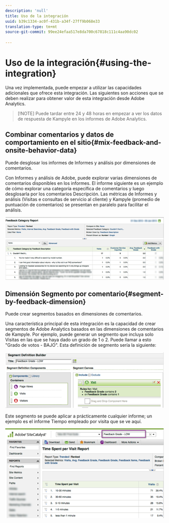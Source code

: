 ```yaml
---
description: 'null'
title: Uso de la integración
uuid: b39c1334-ac0f-431b-a34f-27ff9b068e33
translation-type: tm+mt
source-git-commit: 99ee24efaa517e8da700c67818c111c4aa90dc02

---
```



# Uso de la integración{#using-the-integration}

Una vez implementada, puede empezar a utilizar las capacidades adicionales que ofrece esta integración. Las siguientes son acciones que se deben realizar para obtener valor de esta integración desde Adobe Analytics.

> [!NOTE] Puede tardar entre 24 y 48 horas en empezar a ver los datos de respuesta de Kampyle en los informes de Adobe Analytics.

## Combinar comentarios y datos de comportamiento en el sitio{#mix-feedback-and-onsite-behavior-data}

Puede desglosar los informes de Informes y análisis por dimensiones de comentarios.

Con Informes y análisis de Adobe, puede explorar varias dimensiones de comentarios disponibles en los informes. El informe siguiente es un ejemplo de cómo explorar una categoría específica de comentarios y luego desglosarla por los comentarios Descripción. Las métricas de Informes y análisis (Visitas e consultas de servicio al cliente) y Kampyle (promedio de puntuación de comentarios) se presentan en paralelo para facilitar el análisis.

![](assets/feedback_category_report.png)

## Dimensión Segmento por comentario{#segment-by-feedback-dimension}

Puede crear segmentos basados en dimensiones de comentarios.

Una característica principal de esta integración es la capacidad de crear segmentos de Adobe Analytics basados en las dimensiones de comentarios de Kampyle. Por ejemplo, puede generar un segmento que incluya solo Visitas en las que se haya dado un grado de 1 o 2. Puede llamar a esto "Grado de votos - BAJO". Esta definición de segmento sería la siguiente:

![](assets/segment_feedback.png)

Este segmento se puede aplicar a prácticamente cualquier informe; un ejemplo es el informe Tiempo empleado por visita que se ve aquí.

![](assets/time_spent_per_visit.png)
